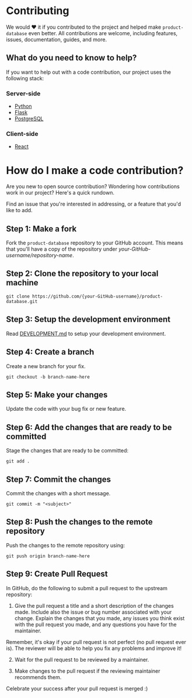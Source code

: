 # Contributing

We would ❤️ it if you contributed to the project and helped make `product-database` even better. All contributions are welcome, including features, issues, documentation, guides, and more.

## What do you need to know to help?

If you want to help out with a code contribution, our project uses the following stack:

### Server-side

* [Python](https://python.org/)
* [Flask](https://flask.palletsprojects.com/)
* [PostgreSQL](https://www.postgresql.org/)

### Client-side

* [React](https://reactjs.org/docs/getting-started.html)

# How do I make a code contribution?

Are you new to open source contribution? Wondering how contributions work in our project? Here's a quick rundown.

Find an issue that you're interested in addressing, or a feature that you'd like to add.

## Step 1: Make a fork

Fork the `product-database` repository to your GitHub account. This means that you'll have a copy of the repository under _your-GitHub-username/repository-name_.

## Step 2: Clone the repository to your local machine

```
git clone https://github.com/{your-GitHub-username}/product-database.git
```

## Step 3: Setup the development environment
Read [DEVELOPMENT.md](DEVELOPMENT.md) to setup your development environment.

## Step 4: Create a branch

Create a new branch for your fix.

```
git checkout -b branch-name-here
```

## Step 5: Make your changes

Update the code with your bug fix or new feature.

## Step 6: Add the changes that are ready to be committed

Stage the changes that are ready to be committed:

```
git add .
```

## Step 7: Commit the changes

Commit the changes with a short message.

```
git commit -m "<subject>"
```

## Step 8: Push the changes to the remote repository

Push the changes to the remote repository using:

```
git push origin branch-name-here
```

## Step 9: Create Pull Request

In GitHub, do the following to submit a pull request to the upstream repository:

1.  Give the pull request a title and a short description of the changes made. Include also the issue or bug number associated with your change. Explain the changes that you made, any issues you think exist with the pull request you made, and any questions you have for the maintainer.

Remember, it's okay if your pull request is not perfect (no pull request ever is). The reviewer will be able to help you fix any problems and improve it!

2.  Wait for the pull request to be reviewed by a maintainer.

3.  Make changes to the pull request if the reviewing maintainer recommends them.

Celebrate your success after your pull request is merged :)

